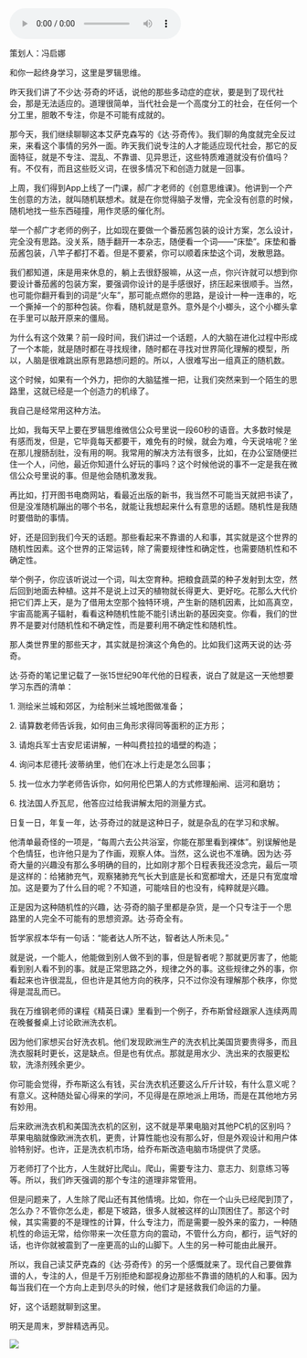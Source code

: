 <audio src="http://igetoss.cdn.igetget.com/mp3/201809/06/201809062134478616989622.mp3" controls="controls">您的浏览器不支持 audio 标签。</audio><p>策划人：冯启娜</p><p>和你一起终身学习，这里是罗辑思维。</p><p>昨天我们讲了不少达·芬奇的坏话，说他的那些多动症的症状，要是到了现代社会，那是无法适应的。道理很简单，当代社会是一个高度分工的社会，在任何一个分工里，胆敢不专注，你是不可能有成就的。</p><p>那今天，我们继续聊聊这本艾萨克森写的《达·芬奇传》。我们聊的角度就完全反过来，来看这个事情的另外一面。昨天我们说专注的人才能适应现代社会，那它的反面特征，就是不专注、混乱、不靠谱、见异思迁，这些特质难道就没有价值吗？有。不仅有，而且这些贬义词，在很多情况下和创造力就是一回事。</p><p>上周，我们得到App上线了一门课，郝广才老师的《创意思维课》。他讲到一个产生创意的方法，就叫随机联想术。就是在你觉得脑子发懵，完全没有创意的时候，随机地找一些东西碰撞，用作灵感的催化剂。</p><p>举一个郝广才老师的例子，比如现在要做一个番茄酱包装的设计方案，怎么设计，完全没有思路。没关系，随手翻开一本杂志，随便看一个词——“床垫”。床垫和番茄酱包装，八竿子都打不着。但是不要紧，你可以顺着床垫这个词，发散思路。</p><p>我们都知道，床是用来休息的，躺上去很舒服嘛，从这一点，你兴许就可以想到你要设计番茄酱的包装方案，要强调你设计的是手感很好，挤压起来很顺手。当然，也可能你翻开看到的词是“火车”，那可能点燃你的思路，是设计一种一连串的，吃一个撕掉一个的那种包装。你看，随机就是意外。意外是个小榔头，这个小榔头拿在手里可以敲开原来的僵局。</p><p>为什么有这个效果？前一段时间，我们讲过一个话题，人的大脑在进化过程中形成了一个本能，就是随时都在寻找规律，随时都在寻找对世界简化理解的模型，所以，人脑是很难跳出原有思路想问题的。所以，人很难写出一组真正的随机数。</p><p>这个时候，如果有一个外力，把你的大脑猛推一把，让我们突然来到一个陌生的思路里，这就已经是一个创造力的机缘了。</p><p>我自己是经常用这种方法。</p><p>比如，我每天早上要在罗辑思维微信公众号里说一段60秒的语音。大多数时候是有感而发，但是，它毕竟每天都要干，难免有的时候，就会为难，今天说啥呢？坐在那儿搜肠刮肚，没有用的啊。我常用的解决方法有很多，比如，在办公室随便拦住一个人，问他，最近你知道什么好玩的事吗？这个时候他说的事不一定是我在微信公众号里说的事。但是他会随机激发我。</p><p>再比如，打开图书电商网站，看最近出版的新书，我当然不可能当天就把书读了，但是没准随机蹦出的哪个书名，就能让我想起来什么有意思的话题。随机性是我随时要借助的事情。</p><p>好，还是回到我们今天的话题。那些看起来不靠谱的人和事，其实就是这个世界的随机性因素。这个世界的正常运转，除了需要规律性和确定性，也需要随机性和不确定性。</p><p>举个例子，你应该听说过一个词，叫太空育种。把粮食蔬菜的种子发射到太空，然后回到地面去种植。这并不是说上过天的植物就长得更大、更好吃。花那么大代价把它们弄上天，是为了借用太空那个独特环境，产生新的随机因素，比如高真空，宇宙高能离子辐射，看看这种随机性能不能引诱出新的基因突变。你看，我们的世界不是要对付随机性和不确定性，而是要利用不确定性和随机性。</p><p>那人类世界里的那些天才，其实就是扮演这个角色的。比如我们这两天说的达·芬奇。</p><p>达·芬奇的笔记里记载了一张15世纪90年代他的日程表，说白了就是这一天他想要学习东西的清单：</p><p>1. 测绘米兰城和郊区，为绘制米兰城地图做准备；</p><p>2. 请算数老师告诉我，如何由三角形求得同等面积的正方形；</p><p>3. 请炮兵军士吉安尼诺讲解，一种叫费拉拉的墙壁的构造；</p><p>4. 询问本尼德托·波蒂纳里，他们在冰上行走是怎么回事；</p><p>5. 找一位水力学老师告诉你，如何用伦巴第人的方式修理船闸、运河和磨坊；</p><p>6. 找法国人乔瓦尼，他答应过给我讲解太阳的测量方式。</p><p>日复一日，年复一年，达·芬奇过的就是这种日子，就是杂乱的在学习和求解。</p><p>他清单最奇怪的一项是，“每周六去公共浴室，你能在那里看到裸体”。别误解他是个色情狂，也许他只是为了作画，观察人体。当然，这么说也不准确。因为达·芬奇大量的兴趣没有那么多明确的目的，比如刚才那个日程表我还没念完，最后一项是这样的：给猪肺充气，观察猪肺充气长大到底是长和宽都增大，还是只有宽度增加。这是要为了什么目的呢？不知道，可能啥目的也没有，纯粹就是兴趣。</p><p>正是因为这种随机性的兴趣，达·芬奇的脑子里都是杂货，是一个只专注于一个思路里的人完全不可能有的思想资源。达·芬奇全有。</p><p>哲学家叔本华有一句话：“能者达人所不达，智者达人所未见。”</p><p>就是说，一个能人，他能做到别人做不到的事，但是智者呢？那就更厉害了，他能看到别人看不到的事。就是正常思路之外，规律之外的事。这些规律之外的事，你看起来也许很混乱，但也许是其他方向的秩序，只不过你没有理解那个秩序，你觉得是混乱而已。</p><p>我在万维钢老师的课程《精英日课》里看到一个例子，乔布斯曾经跟家人连续两周在晚餐餐桌上讨论欧洲洗衣机。</p><p>因为他们家想买台好洗衣机。他们发现欧洲生产的洗衣机比美国货要贵得多，而且洗衣服耗时更长，这是缺点。但是也有优点。那就是用水少、洗出来的衣服更松软，洗涤剂残余更少。</p><p>你可能会觉得，乔布斯这么有钱，买台洗衣机还要这么斤斤计较，有什么意义呢？有意义。这种随处留心得来的学问，不见得是在原地派上用场，而是在其他地方另有妙用。</p><p>后来欧洲洗衣机和美国洗衣机的区别，这不就是苹果电脑对其他PC机的区别吗？苹果电脑就像欧洲洗衣机，更贵，计算性能也没有那么好，但是外观设计和用户体验特别好。也许，正是洗衣机市场，给乔布斯改造电脑市场提供了灵感。</p><p>万老师打了个比方，人生就好比爬山。爬山，需要专注力、意志力、刻意练习等等。所以，我们昨天强调的那个专注的道理非常管用。</p><p>但是问题来了，人生除了爬山还有其他情境。比如，你在一个山头已经爬到顶了，怎么办？不管你怎么走，都是下坡路，很多人就被这样的山顶困住了。那这个时候，其实需要的不是理性的计算，什么专注力，而是需要一股外来的蛮力，一种随机性的命运无常，给你带来一次任意方向的震动，不管什么方向，都行，运气好的话，也许你就被震到了一座更高的山的山脚下。人生的另一种可能由此展开。</p><p>所以，我自己读艾萨克森的《达·芬奇传》的另一个感慨就来了。现代自己要做靠谱的人，专注的人，但是千万别拒绝和鄙视身边那些不靠谱的随机的人和事。因为每当我们在一个方向上走到尽头的时候，他们才是拯救我们命运的力量。</p><p>好，这个话题就聊到这里。</p><p>明天是周末，罗胖精选再见。</p><img src="https://piccdn.igetget.com/img/201809/06/201809062203393812045020.jpg" />